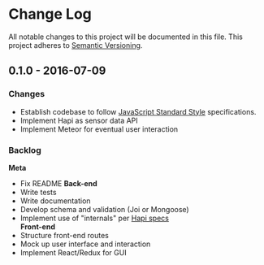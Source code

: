 # Change Log

All notable changes to this project will be documented in this file.
This project adheres to [Semantic Versioning](http://semver.org/).

## 0.1.0 - 2016-07-09
### Changes
- Establish codebase to follow [JavaScript Standard Style](http://standardjs.com/) specifications.
- Implement Hapi as sensor data API
- Implement Meteor for eventual user interaction

### Backlog
**Meta**
- Fix README
**Back-end**
- Write tests
- Write documentation
- Develop schema and validation (Joi or Mongoose)
- Implement use of "internals" per [Hapi specs](https://github.com/hapijs/contrib/blob/master/Style.md#module-globals)   
**Front-end**
- Structure front-end routes
- Mock up user interface and interaction
- Implement React/Redux for GUI